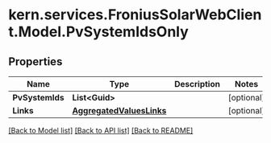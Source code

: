# kern.services.FroniusSolarWebClient.Model.PvSystemIdsOnly

## Properties

Name | Type | Description | Notes
------------ | ------------- | ------------- | -------------
**PvSystemIds** | **List&lt;Guid&gt;** |  | [optional] 
**Links** | [**AggregatedValuesLinks**](AggregatedValuesLinks.md) |  | [optional] 

[[Back to Model list]](../README.md#documentation-for-models) [[Back to API list]](../README.md#documentation-for-api-endpoints) [[Back to README]](../README.md)


